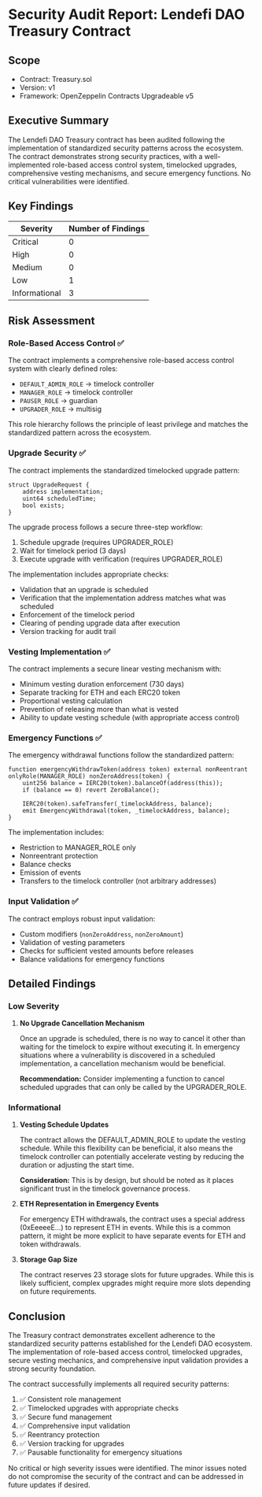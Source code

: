 # Security Audit Report: Lendefi DAO Treasury Contract

## Scope

- Contract: Treasury.sol
- Version: v1
- Framework: OpenZeppelin Contracts Upgradeable v5

## Executive Summary

The Lendefi DAO Treasury contract has been audited following the implementation of standardized security patterns across the ecosystem. The contract demonstrates strong security practices, with a well-implemented role-based access control system, timelocked upgrades, comprehensive vesting mechanisms, and secure emergency functions. No critical vulnerabilities were identified.

## Key Findings

| Severity | Number of Findings |
|----------|-------------------|
| Critical | 0                 |
| High     | 0                 |
| Medium   | 0                 |
| Low      | 1                 |
| Informational | 3           |

## Risk Assessment

### Role-Based Access Control ✅
The contract implements a comprehensive role-based access control system with clearly defined roles:

- `DEFAULT_ADMIN_ROLE` → timelock controller
- `MANAGER_ROLE` → timelock controller
- `PAUSER_ROLE` → guardian
- `UPGRADER_ROLE` → multisig

This role hierarchy follows the principle of least privilege and matches the standardized pattern across the ecosystem.

### Upgrade Security ✅
The contract implements the standardized timelocked upgrade pattern:

```solidity
struct UpgradeRequest {
    address implementation;
    uint64 scheduledTime;
    bool exists;
}
```

The upgrade process follows a secure three-step workflow:
1. Schedule upgrade (requires UPGRADER_ROLE)
2. Wait for timelock period (3 days)
3. Execute upgrade with verification (requires UPGRADER_ROLE)

The implementation includes appropriate checks:
- Validation that an upgrade is scheduled
- Verification that the implementation address matches what was scheduled
- Enforcement of the timelock period
- Clearing of pending upgrade data after execution
- Version tracking for audit trail

### Vesting Implementation ✅
The contract implements a secure linear vesting mechanism with:

- Minimum vesting duration enforcement (730 days)
- Separate tracking for ETH and each ERC20 token
- Proportional vesting calculation
- Prevention of releasing more than what is vested
- Ability to update vesting schedule (with appropriate access control)

### Emergency Functions ✅
The emergency withdrawal functions follow the standardized pattern:

```solidity
function emergencyWithdrawToken(address token) external nonReentrant onlyRole(MANAGER_ROLE) nonZeroAddress(token) {
    uint256 balance = IERC20(token).balanceOf(address(this));
    if (balance == 0) revert ZeroBalance();

    IERC20(token).safeTransfer(_timelockAddress, balance);
    emit EmergencyWithdrawal(token, _timelockAddress, balance);
}
```

The implementation includes:
- Restriction to MANAGER_ROLE only
- Nonreentrant protection
- Balance checks
- Emission of events
- Transfers to the timelock controller (not arbitrary addresses)

### Input Validation ✅
The contract employs robust input validation:
- Custom modifiers (`nonZeroAddress`, `nonZeroAmount`)
- Validation of vesting parameters
- Checks for sufficient vested amounts before releases
- Balance validations for emergency functions

## Detailed Findings

### Low Severity

1. **No Upgrade Cancellation Mechanism**
   
   Once an upgrade is scheduled, there is no way to cancel it other than waiting for the timelock to expire without executing it. In emergency situations where a vulnerability is discovered in a scheduled implementation, a cancellation mechanism would be beneficial.
   
   **Recommendation:** Consider implementing a function to cancel scheduled upgrades that can only be called by the UPGRADER_ROLE.

### Informational

1. **Vesting Schedule Updates**
   
   The contract allows the DEFAULT_ADMIN_ROLE to update the vesting schedule. While this flexibility can be beneficial, it also means the timelock controller can potentially accelerate vesting by reducing the duration or adjusting the start time.
   
   **Consideration:** This is by design, but should be noted as it places significant trust in the timelock governance process.

2. **ETH Representation in Emergency Events**
   
   For emergency ETH withdrawals, the contract uses a special address (0xEeeeeE...) to represent ETH in events. While this is a common pattern, it might be more explicit to have separate events for ETH and token withdrawals.

3. **Storage Gap Size**
   
   The contract reserves 23 storage slots for future upgrades. While this is likely sufficient, complex upgrades might require more slots depending on future requirements.

## Conclusion

The Treasury contract demonstrates excellent adherence to the standardized security patterns established for the Lendefi DAO ecosystem. The implementation of role-based access control, timelocked upgrades, secure vesting mechanics, and comprehensive input validation provides a strong security foundation.

The contract successfully implements all required security patterns:
1. ✅ Consistent role management
2. ✅ Timelocked upgrades with appropriate checks
3. ✅ Secure fund management
4. ✅ Comprehensive input validation
5. ✅ Reentrancy protection
6. ✅ Version tracking for upgrades
7. ✅ Pausable functionality for emergency situations

No critical or high severity issues were identified. The minor issues noted do not compromise the security of the contract and can be addressed in future updates if desired.